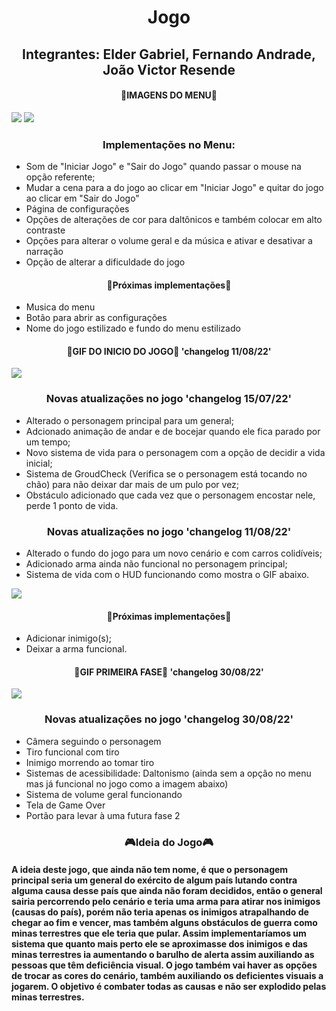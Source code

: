 <h1 style="text-align:center;">Jogo</h1>
<h2 style="text-align:center;">Integrantes: Elder Gabriel, Fernando Andrade, João 
Victor Resende</h2>

<h4 style="text-align:center;"> 👾IMAGENS DO MENU👾 </h4>

<img src="https://cdn.discordapp.com/attachments/931422248487759892/997485558706221156/menu_principal.png">
<img src="https://cdn.discordapp.com/attachments/931422248487759892/997485558974648421/menu_configs.png">

<h3 style="text-align:center;">Implementações no Menu:</h3>
<ul>
<li>Som de "Iniciar Jogo" e "Sair do Jogo" quando passar o mouse na opção referente;</li>
<li>Mudar a cena para a do jogo ao clicar em "Iniciar Jogo" e quitar do jogo ao clicar em "Sair do Jogo"</li>
<li>Página de configurações</li>
<li>Opções de alterações de cor para daltônicos e também colocar em alto contraste</li>
<li>Opções para alterar o volume geral e da música e ativar e desativar a narração</li>
<li>Opção de alterar a dificuldade do jogo</li>
</ul>

<h4 style="text-align:center;"> 🚧Próximas implementações🚧 </h4>

<ul>
  <li>Musica do menu</li>
  <li>Botão para abrir as configurações</li>
  <li>Nome do jogo estilizado e fundo do menu estilizado</li>
</ul>

<h4 style="text-align:center;"> 👾GIF DO INICIO DO JOGO👾  'changelog 11/08/22' </h4>

<img src="https://cdn.discordapp.com/attachments/762851212193693696/1007464665795801229/inicio-jogo.gif">

<h3 style="text-align:center;">Novas atualizações no jogo 'changelog 15/07/22'</h3>
<ul>
<li>Alterado o personagem principal para um general;</li>
<li>Adcionado animação de andar e de bocejar quando ele fica parado por um tempo;</li>
<li>Novo sistema de vida para o personagem com a opção de decidir a vida inicial;</li>
<li>Sistema de GroudCheck (Verifica se o personagem está tocando no chão) para não deixar dar mais de um pulo por vez;</li>
<li>Obstáculo adicionado que cada vez que o personagem encostar nele, perde 1 ponto de vida.</li>
</ul>

<h3 style="text-align:center;">Novas atualizações no jogo 'changelog 11/08/22'</h3>
<ul>
  <li>Alterado o fundo do jogo para um novo cenário e com carros colidíveis;</li>
  <li>Adicionado arma ainda não funcional no personagem principal;</li>
  <li>Sistema de vida com o HUD funcionando como mostra o GIF abaixo.</li>
</ul>


<img src="https://cdn.discordapp.com/attachments/762851212193693696/1007467301060223026/hud-vida.gif">

<h4 style="text-align:center;"> 🚧Próximas implementações🚧 </h4>

<ul>
  <li>Adicionar inimigo(s);</li>
  <li>Deixar a arma funcional.</li>
</ul>

<h4 style="text-align:center;"> 👾GIF PRIMEIRA FASE👾  'changelog 30/08/22' </h4>

<img src="/midia/jogo-1.gif">

<h3 style="text-align:center;">Novas atualizações no jogo 'changelog 30/08/22'</h3>
<ul>
  <li>Câmera seguindo o personagem</li>
  <li>Tiro funcional com tiro</li>
  <li>Inimigo morrendo ao tomar tiro</li>
  <li>Sistemas de acessibilidade: Daltonismo (ainda sem a opção no menu mas já funcional no jogo como a imagem abaixo)</li>
  <li>Sistema de volume geral funcionando</li>
  <li>Tela de Game Over</li>
  <li>Portão para levar à uma futura fase 2</li>
</ul>
<h3 style="text-align:center;"> 🎮Ideia do Jogo🎮 </h3>
<h4>A ideia deste jogo, que ainda não tem nome, é que o personagem principal seria um general do exército de algum país lutando contra alguma causa desse país que ainda não foram decididos, então o general sairia percorrendo pelo cenário e teria uma arma para atirar nos inimigos (causas do país), porém não teria apenas os inimigos atrapalhando de chegar ao fim e vencer, mas também alguns obstáculos de guerra como minas terrestres que ele teria que pular. Assim implementaríamos um sistema que quanto mais perto ele se aproximasse dos inimigos e das minas terrestres ia aumentando o barulho de alerta assim auxiliando as pessoas que têm deficiência visual. O jogo também vai haver as opções de trocar as cores do cenário, também auxiliando os deficientes visuais a jogarem. O objetivo é combater todas as causas e não ser explodido pelas minas terrestres.</h3>
